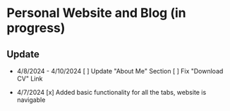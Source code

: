 # Personal Website and Blog (in progress)

## Update

- 4/8/2024 - 4/10/2024
[ ] Update "About Me" Section
[ ] Fix "Download CV" Link

- 4/7/2024
[x] Added basic functionality for all the tabs, website is navigable